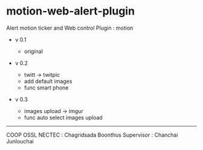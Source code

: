 motion-web-alert-plugin
==================================

Alert motion ticker and Web control
Plugin : motion

  + v 0.1
    - original

  + v 0.2
    - twitt -> twitpic
    - add default images
    - func smart phone

  + v 0.3
    - images upload -> imgur
    - func auto select images upload

--------------------------
COOP OSSL NECTEC :  Chagridsada Boonthus
Supervisor : Chanchai Junlouchai

